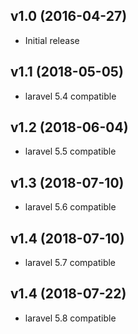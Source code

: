 ## v1.0 (2016-04-27)
- Initial release
## v1.1 (2018-05-05)
- laravel 5.4 compatible
## v1.2 (2018-06-04)
- laravel 5.5 compatible
## v1.3 (2018-07-10)
- laravel 5.6 compatible
## v1.4 (2018-07-10)
- laravel 5.7 compatible
## v1.4 (2018-07-22)
- laravel 5.8 compatible



